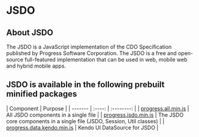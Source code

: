 # JSDO

## About JSDO

The JSDO is a JavaScript implementation of the CDO Specification published by Progress Software Corporation.
The JSDO is a free and open-source full-featured implementation that can be used in web, mobile web and hybrid mobile apps.

<!-- [![Build Status](https://travis-ci.org/telerik/kendo-ui-core.svg?branch=master)](https://travis-ci.org/telerik/kendo-ui-core) -->

## JSDO is available in the following prebuilt minified packages

| Component | Purpose | 
| ------- | :----: | :--------: |
| [progress.all.min.js](https://github.com/CloudDataObject/JSDO/lib/progress.all.min.js) | All JSDO components in a single file |
| [progress.jsdo.min.js](https://github.com/CloudDataObject/JSDO/lib/progress.jsdo.min.js) | The JSDO core components in a single file (JSDO, Session, Util classes) |
| [progress.data.kendo.min.js](https://github.com/CloudDataObject/JSDO/lib/progress.data.kendo.min.js) | Kendo UI DataSource for JSDO |


